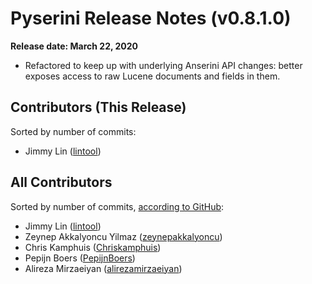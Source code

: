 # Pyserini Release Notes (v0.8.1.0)

**Release date: March 22, 2020**

+ Refactored to keep up with underlying Anserini API changes: better exposes access to raw Lucene documents and fields in them.

## Contributors (This Release)

Sorted by number of commits:

+ Jimmy Lin ([lintool](https://github.com/lintool))

## All Contributors

Sorted by number of commits, [according to GitHub](https://github.com/castorini/pyserini/graphs/contributors):

+ Jimmy Lin ([lintool](https://github.com/lintool))
+ Zeynep Akkalyoncu Yilmaz ([zeynepakkalyoncu](https://github.com/zeynepakkalyoncu))
+ Chris Kamphuis ([Chriskamphuis](https://github.com/Chriskamphuis))
+ Pepijn Boers ([PepijnBoers](https://github.com/PepijnBoers))
+ Alireza Mirzaeiyan ([alirezamirzaeiyan](https://github.com/alirezamirzaeiyan))
